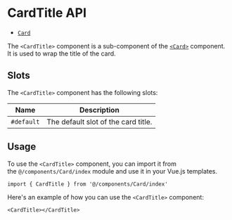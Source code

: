 # CardTitle API
- [`Card`](./Card.md)

The `<CardTitle>` component is a sub-component of the [`<Card>`](./Card.md) component. It is used to wrap the title of the card.

## Slots
The `<CardTitle>` component has the following slots:

| Name | Description |
| - | - |
|`#default`|The default slot of the card title.|

## Usage
To use the `<CardTitle>` component, you can import it from the `@/components/Card/index` module and use it in your Vue.js templates.
```vue
import { CardTitle } from '@/components/Card/index'
```

Here's an example of how you can use the `<CardTitle>` component:
```vue
<CardTitle></CardTitle>
```